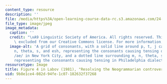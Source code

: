 ```yaml
---
content_type: resource
description: ''
file: /media/https%3A/open-learning-course-data-rc.s3.amazonaws.com/24-914-language-variation-and-change-spring-2019/9b8e1ce4082d94fe1c07182632f37268_MIT24_914S19_Labov.jpg
file_type: image/jpeg
image_metadata:
  caption: ''
  credit: "\xA9 Linguistic Society of America. All rights reserved. This content is\
    \ excluded from our Creative Commons license. For more information, see https://ocw.mit.edu/help/faq-fair-use/."
  image-alt: 'A grid of consonants, with a solid line around p, t, j caron, g, m,
    n, theta, s, and esh, representing the consonants causing tensing of previous
    /ae/ in New York City, and a dotted line surrounding m, n, theta, s, and esh,
    representing the consonants causing tensing in Philadelphia dialect. '
resourcetype: Image
title: Figure 4 in Labov (1981), "Resolving the Neogrammarian controversy"
uid: 9b8e1ce4-082d-94fe-1c07-182632f37268
---
```

